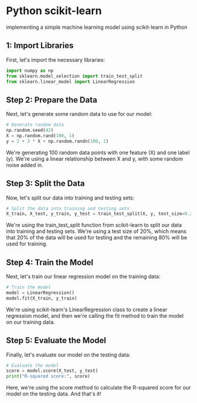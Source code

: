 # Python scikit-learn
 implementing a simple machine learning model using scikit-learn in Python

## 1: Import Libraries
First, let's import the necessary libraries:

```python
import numpy as np
from sklearn.model_selection import train_test_split
from sklearn.linear_model import LinearRegression
```
## Step 2: Prepare the Data
Next, let's generate some random data to use for our model:

```python
# Generate random data
np.random.seed(42)
X = np.random.rand(100, 1)
y = 2 + 3 * X + np.random.randn(100, 1)
```
We're generating 100 random data points with one feature (X) and one label (y). We're using a linear relationship between X and y, with some random noise added in.

## Step 3: Split the Data
Now, let's split our data into training and testing sets:

```python
# Split the data into training and testing sets
X_train, X_test, y_train, y_test = train_test_split(X, y, test_size=0.2, random_state=42)
```
We're using the train_test_split function from scikit-learn to split our data into training and testing sets. We're using a test size of 20%, which means that 20% of the data will be used for testing and the remaining 80% will be used for training.

## Step 4: Train the Model
Next, let's train our linear regression model on the training data:

```python
# Train the model
model = LinearRegression()
model.fit(X_train, y_train)
```
We're using scikit-learn's LinearRegression class to create a linear regression model, and then we're calling the fit method to train the model on our training data.

## Step 5: Evaluate the Model
Finally, let's evaluate our model on the testing data:

```python
# Evaluate the model
score = model.score(X_test, y_test)
print("R-squared score:", score)
```
Here, we're using the score method to calculate the R-squared score for our model on the testing data.
And that's it!

